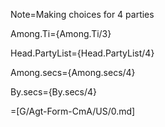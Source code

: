 Note=Making choices for 4 parties

Among.Ti={Among.Ti/3}

Head.PartyList={Head.PartyList/4}

Among.secs={Among.secs/4}

By.secs={By.secs/4}

=[G/Agt-Form-CmA/US/0.md]
